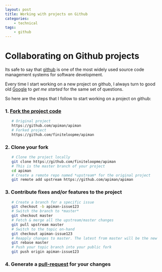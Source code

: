 ```yaml
---
layout: post
title: Working with projects on Github
categories:
    - technical
tags:
    - github
---
```


# Collaborating on Github projects

Its safe to say that [github](http://github.com) is one of the most widely used source code management systems for software development.

Every time I start working on a new project on github, I always turn to good old [Google](www.google.com) to *get me started* for the same set of questions.

So here are the steps that I follow to start working on a project on github:

### 1.	[Fork the project code](http://help.github.com/articles/fork-a-repo)

```bash
   # Original project
   https://github.com/apiman/apiman
   # Forked project
   https://github.com/finiteloopme/apiman
```

### 2.	Clone your fork

```bash
   # Clone the project locally
   git clone https://github.com/finiteloopme/apiman
   # This is the master branch of your project
   cd apiman
   # Create a remote repo named *upstream* for the original project
   git remote add upstream https://github.com/apiman/apiman
```

### 3.	Contribute fixes and/or features to the project

```bash
   # Create a branch for a specific issue
   git checkout -b apiman-issue123
   # Switch the branch to *master*
   git checkout master
   # Fetch & merge all the upstream/master changes
   git pull upstream master
   # Switch to the topic on-hand
   git checkout apiman-issue123
   # Reapply changes to master. The latest from master will be the new base of the changes
   git rebase master
   # Push your topic branch into your public fork
   git push origin apiman-issue123
```

### 4.	Generate a [pull-request](http://help.github.com/articles/using-pull-requests) for your changes
